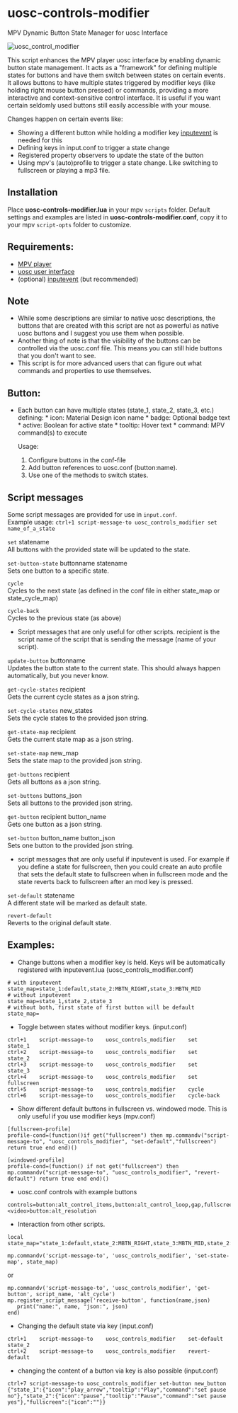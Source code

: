 # uosc-controls-modifier
   MPV Dynamic Button State Manager for uosc Interface

   ![uosc_control_modifier](https://github.com/user-attachments/assets/66d40b9c-b7c6-4147-b69f-2518597c33a8)


   This script enhances the MPV player uosc interface by enabling dynamic button state management. 
   It acts as a "framework" for defining multiple states for buttons and have them switch between states on certain events.
   It allows buttons to have multiple states triggered by modifier keys (like holding right mouse button pressed) or commands, 
   providing a more interactive and context-sensitive control interface. It is useful if you want certain seldomly used buttons
   still easily accessible with your mouse.
   
   Changes happen on certain events like:
   - Showing a different button while holding a modifier key [inputevent](https://github.com/natural-harmonia-gropius/input-event) is needed for this
   - Defining keys in input.conf to trigger a state change
   - Registered property observers to update the state of the button
   - Using mpv's (auto)profile to trigger a state change. Like switching to fullscreen or playing a mp3 file.
  
## Installation
Place **uosc-controls-modifier.lua** in your mpv `scripts` folder.
Default settings and examples are listed in **uosc-controls-modifier.conf**, copy it to your mpv `script-opts` folder to customize.

## Requirements:
  - [MPV player](https://mpv.io/)
  - [uosc user interface](https://github.com/tomasklaen/uosc)
  - (optional) [inputevent](https://github.com/natural-harmonia-gropius/input-event) (but recommended)

## Note
  - While some descriptions are similar to native uosc descriptions, the buttons that are created with this script are not as powerful as native uosc buttons and I suggest you use them when possible. 
  - Another thing of note is that the visibility of the buttons can be controlled via the uosc.conf file. This means you can still hide buttons that you don't want to see.
  - This script is for more advanced users that can figure out what commands and properties to use themselves.

## Button:
- Each button can have multiple states (state_1, state_2, state_3, etc.) defining:
      * icon: Material Design icon name
      * badge: Optional badge text
      * active: Boolean for active state
      * tooltip: Hover text
      * command: MPV command(s) to execute


   Usage:
   1. Configure buttons in the conf-file
   2. Add button references to uosc.conf  (button:name).
   3. Use one of the methods to switch states.

## Script messages
Some script messages are provided for use in `input.conf`.  
Example usage: `ctrl+1 script-message-to uosc_controls_modifier set name_of_a_state`

`set` statename  
All buttons with the provided state will be updated to the state.

`set-button-state` buttonname statename  
Sets one button to a specific state. 

`cycle`   
Cycles to the next state (as defined in the conf file in either state_map or state_cycle_map)

`cycle-back`   
Cycles to the previous state (as above)


- Script messages that are only useful for other scripts. 
recipient is the script name of the script that is sending the message (name of your script).

`update-button` buttonname   
Updates the button state to the current state. This should always happen automatically, but you never know.

`get-cycle-states` recipient   
Gets the current cycle states as a json string.

`set-cycle-states` new_states   
Sets the cycle states to the provided json string.

`get-state-map` recipient   
Gets the current state map as a json string.

`set-state-map` new_map   
Sets the state map to the provided json string.

`get-buttons` recipient   
Gets all buttons as a json string.

`set-buttons` buttons_json   
Sets all buttons to the provided json string.

`get-button` recipient button_name   
Gets one button as a json string.

`set-button` button_name button_json   
Sets one button to the provided json string.


- script messages that are only useful if inputevent is used. 
For example if you define a state for fullscreen, then you could create an auto profile that sets the default state to fullscreen when in fullscreen mode and the state reverts back to fullscreen after an mod key is pressed.

`set-default` statename     
A different state will be marked as default state.

`revert-default`     
Reverts to the original default state.

##  Examples:
   - Change buttons when a modifier key is held. Keys will be automatically registered with inputevent.lua (uosc_controls_modifier.conf)
   ``` 
   # with inputevent
   state_map=state_1:default,state_2:MBTN_RIGHT,state_3:MBTN_MID
   # without inputevent
   state_map=state_1,state_2,state_3
   # without both, first state of first button will be default
   state_map=
   ```
   - Toggle between states without modifier keys. (input.conf)
   ```
   ctrl+1    script-message-to    uosc_controls_modifier    set    state_1
   ctrl+2    script-message-to    uosc_controls_modifier    set    state_2
   ctrl+3    script-message-to    uosc_controls_modifier    set    state_3
   ctrl+4    script-message-to    uosc_controls_modifier    set    fullscreen
   ctrl+5    script-message-to    uosc_controls_modifier    cycle
   ctrl+6    script-message-to    uosc_controls_modifier    cycle-back
   ```

   - Show different default buttons in fullscreen vs. windowed mode. This is only useful if you use modifier keys (mpv.conf)
   ```
   [fullscreen-profile]
   profile-cond=(function()if get("fullscreen") then mp.commandv("script-message-to", "uosc_controls_modifier", "set-default","fullscreen") return true end end)()

   [windowed-profile]
   profile-cond=(function() if not get("fullscreen") then mp.commandv("script-message-to", "uosc_controls_modifier", "revert-default") return true end end)()
   ```
   - uosc.conf controls with example buttons
   ```
   controls=button:alt_control_items,button:alt_control_loop,gap,fullscreen,gap,button:alt_format,gap,<video>button:alt_resolution
   ```
   - Interaction from other scripts.
   ```
   local state_map="state_1:default,state_2:MBTN_RIGHT,state_3:MBTN_MID,state_2:x"

   mp.commandv('script-message-to', 'uosc_controls_modifier', 'set-state-map', state_map)
   ```
   or
   ```
   mp.commandv('script-message-to', 'uosc_controls_modifier', 'get-button', script_name, 'alt_cycle')
   mp.register_script_message('receive-button', function(name,json)
      print("name:", name, "json:", json)
   end)
   ```
   - Changing the default state via key (input.conf)
   ```
   ctrl+1    script-message-to    uosc_controls_modifier    set-default    state_2
   ctrl+2    script-message-to    uosc_controls_modifier    revert-default
   ```
   - changing the content of a button via key is also possible (input.conf)
   ```
   ctrl+7 script-message-to uosc_controls_modifier set-button new_button {"state_1":{"icon":"play_arrow","tooltip":"Play","command":"set pause no"},"state_2":{"icon":"pause","tooltip":"Pause","command":"set pause yes"},"fullscreen":{"icon":""}}
   ```